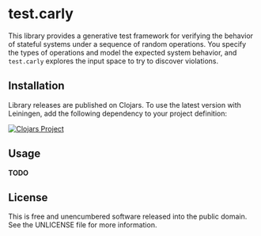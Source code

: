test.carly
==========

This library provides a generative test framework for verifying the behavior of
stateful systems under a sequence of random operations. You specify the types of
operations and model the expected system behavior, and `test.carly` explores the
input space to try to discover violations.


## Installation

Library releases are published on Clojars. To use the latest version with
Leiningen, add the following dependency to your project definition:

[![Clojars Project](https://clojars.org/mvxcvi/test.carly/latest-version.svg)](https://clojars.org/mvxcvi/test.carly)


## Usage

**TODO**


## License

This is free and unencumbered software released into the public domain.
See the UNLICENSE file for more information.
